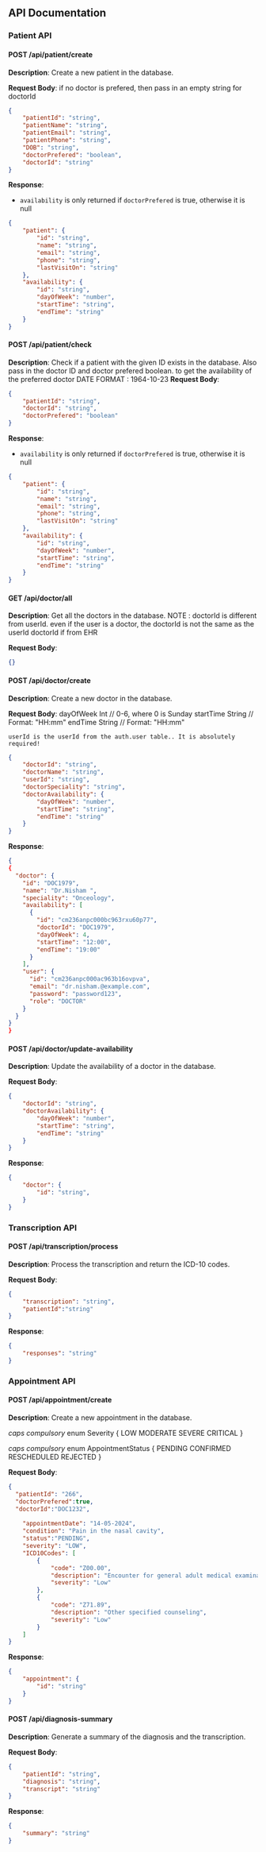 ## API Documentation

### Patient API

#### POST /api/patient/create

**Description**: Create a new patient in the database.

**Request Body**:
if no doctor is prefered, then pass in an empty string for doctorId
```json
{
    "patientId": "string",
    "patientName": "string",
    "patientEmail": "string",
    "patientPhone": "string",
    "DOB": "string",
    "doctorPrefered": "boolean",
    "doctorId": "string"
}
```

**Response**:
- `availability` is only returned if `doctorPrefered` is true, otherwise it is null
```json
{
    "patient": {
        "id": "string",
        "name": "string",
        "email": "string",
        "phone": "string",
        "lastVisitOn": "string"
    },
    "availability": {
        "id": "string",
        "dayOfWeek": "number",
        "startTime": "string",
        "endTime": "string"
    }
}
```


#### POST /api/patient/check

**Description**: Check if a patient with the given ID exists in the database. Also pass in the doctor ID and doctor prefered boolean. to get the availability of the preferred doctor
DATE FORMAT : 1964-10-23
**Request Body**:
```json
{
    "patientId": "string",  
    "doctorId": "string",
    "doctorPrefered": "boolean"
}
```

**Response**:
- `availability` is only returned if `doctorPrefered` is true, otherwise it is null
```json
{
    "patient": {
        "id": "string",
        "name": "string",
        "email": "string",
        "phone": "string",
        "lastVisitOn": "string"
    },  
    "availability": {
        "id": "string",
        "dayOfWeek": "number",
        "startTime": "string",
        "endTime": "string"
    }
}
```


#### GET /api/doctor/all

**Description**: Get all the doctors in the database.
NOTE : doctorId is different from userId.
even if the user is a doctor, the doctorId is not the same as the userId
doctorId if from EHR

**Request Body**:
```json
{}
```


#### POST /api/doctor/create

**Description**: Create a new doctor in the database.

**Request Body**:
  dayOfWeek Int // 0-6, where 0 is Sunday
  startTime String // Format: "HH:mm"
  endTime   String // Format: "HH:mm"

    userId is the userId from the auth.user table.. It is absolutely required!
```json
{
    "doctorId": "string",
    "doctorName": "string",
    "userId": "string",
    "doctorSpeciality": "string",
    "doctorAvailability": {
        "dayOfWeek": "number",
        "startTime": "string",
        "endTime": "string"
    }
}   
```

**Response**:
```json
{
{
  "doctor": {
    "id": "DOC1979",
    "name": "Dr.Nisham ",
    "speciality": "Onceology",
    "availability": [
      {
        "id": "cm236anpc000bc963rxu60p77",
        "doctorId": "DOC1979",
        "dayOfWeek": 4,
        "startTime": "12:00",
        "endTime": "19:00"
      }
    ],
    "user": {
      "id": "cm236anpc000ac963b16ovpva",
      "email": "dr.nisham.@example.com",
      "password": "password123",
      "role": "DOCTOR"
    }
  }
}
}

```

#### POST /api/doctor/update-availability

**Description**: Update the availability of a doctor in the database.

**Request Body**:
```json
{
    "doctorId": "string",
    "doctorAvailability": {
        "dayOfWeek": "number",
        "startTime": "string",
        "endTime": "string"
    }
}
```

**Response**:
```json 
{
    "doctor": {
        "id": "string",
    }
}
```



### Transcription API

#### POST /api/transcription/process

**Description**: Process the transcription and return the ICD-10 codes.

**Request Body**:
```json
{
    "transcription": "string",
    "patientId":"string"
}
```

**Response**:
```json
{
    "responses": "string"
}

```

### Appointment API

#### POST /api/appointment/create

**Description**: Create a new appointment in the database.

*caps compulsory*
enum Severity {
  LOW
  MODERATE
  SEVERE
  CRITICAL
}

*caps compulsory*
enum AppointmentStatus {
  PENDING
  CONFIRMED
  RESCHEDULED
  REJECTED
}

**Request Body**:
```json 
{
  "patientId": "266",
  "doctorPrefered":true,
  "doctorId":"DOC1232",
  
    "appointmentDate": "14-05-2024",
    "condition": "Pain in the nasal cavity",
    "status":"PENDING",
    "severity": "LOW",
    "ICD10Codes": [
        {
            "code": "Z00.00",
            "description": "Encounter for general adult medical examination without abnormal findings",
            "severity": "Low"
        },
        {
            "code": "Z71.89",
            "description": "Other specified counseling",
            "severity": "Low"
        }
    ]
}
```

**Response**:
```json
{
    "appointment": {
        "id": "string"
    }
}
```



#### POST /api/diagnosis-summary    

**Description**: Generate a summary of the diagnosis and the transcription.

**Request Body**:
```json
{
    "patientId": "string",
    "diagnosis": "string",
    "transcript": "string"
}
```

**Response**:
```json
{
    "summary": "string"
}
```

